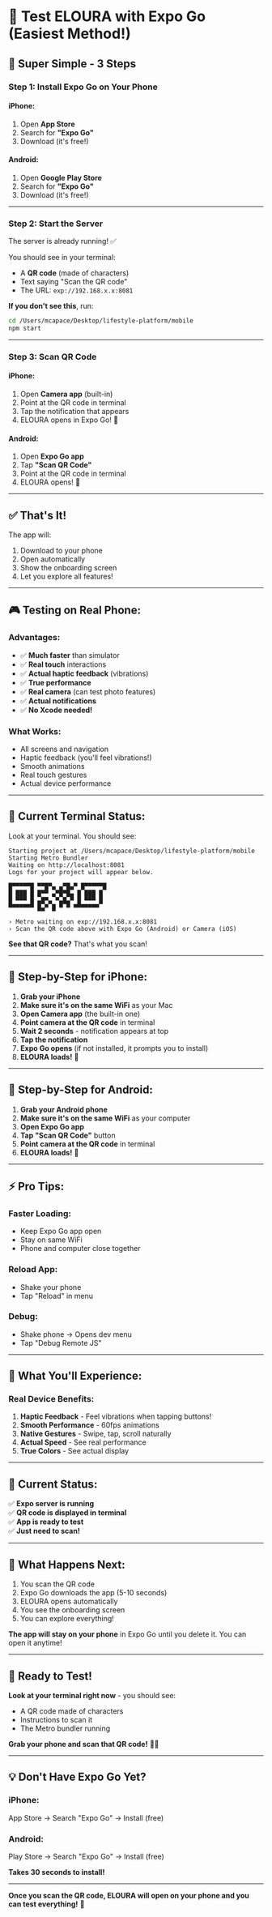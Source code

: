 # 📱 Test ELOURA with Expo Go (Easiest Method!)

## 🎯 **Super Simple - 3 Steps**

### **Step 1: Install Expo Go on Your Phone**

#### **iPhone:**
1. Open **App Store**
2. Search for **"Expo Go"**
3. Download (it's free!)

#### **Android:**
1. Open **Google Play Store**
2. Search for **"Expo Go"**
3. Download (it's free!)

---

### **Step 2: Start the Server**

The server is already running! ✅

You should see in your terminal:
- A **QR code** (made of characters)
- Text saying "Scan the QR code"
- The URL: `exp://192.168.x.x:8081`

**If you don't see this**, run:
```bash
cd /Users/mcapace/Desktop/lifestyle-platform/mobile
npm start
```

---

### **Step 3: Scan QR Code**

#### **iPhone:**
1. Open **Camera app** (built-in)
2. Point at the QR code in terminal
3. Tap the notification that appears
4. ELOURA opens in Expo Go! 🎉

#### **Android:**
1. Open **Expo Go app**
2. Tap **"Scan QR Code"**
3. Point at the QR code in terminal
4. ELOURA opens! 🎉

---

## ✅ **That's It!**

The app will:
1. Download to your phone
2. Open automatically
3. Show the onboarding screen
4. Let you explore all features!

---

## 🎮 **Testing on Real Phone:**

### **Advantages:**
- ✅ **Much faster** than simulator
- ✅ **Real touch** interactions
- ✅ **Actual haptic feedback** (vibrations)
- ✅ **True performance**
- ✅ **Real camera** (can test photo features)
- ✅ **Actual notifications**
- ✅ **No Xcode needed!**

### **What Works:**
- All screens and navigation
- Haptic feedback (you'll feel vibrations!)
- Smooth animations
- Real touch gestures
- Actual device performance

---

## 📸 **Current Terminal Status:**

Look at your terminal. You should see:

```
Starting project at /Users/mcapace/Desktop/lifestyle-platform/mobile
Starting Metro Bundler
Waiting on http://localhost:8081
Logs for your project will appear below.

█▀▀▀▀▀█ ▀▀█▀▄ ▄▀█▄▀ █▀▀▀▀▀█
█ ███ █ █▀▀ ▄▀█▀█▄ █ ███ █
█ ▀▀▀ █ ▄█▀▄ ▀▄█▄▀ █ ▀▀▀ █
▀▀▀▀▀▀▀ █▄▀ █ ▀ ▀ ▀▀▀▀▀▀▀

› Metro waiting on exp://192.168.x.x:8081
› Scan the QR code above with Expo Go (Android) or Camera (iOS)
```

**See that QR code?** That's what you scan!

---

## 🎯 **Step-by-Step for iPhone:**

1. **Grab your iPhone**
2. **Make sure it's on the same WiFi** as your Mac
3. **Open Camera app** (the built-in one)
4. **Point camera at the QR code** in terminal
5. **Wait 2 seconds** - notification appears at top
6. **Tap the notification**
7. **Expo Go opens** (if not installed, it prompts you to install)
8. **ELOURA loads!** 🎉

---

## 🎯 **Step-by-Step for Android:**

1. **Grab your Android phone**
2. **Make sure it's on the same WiFi** as your computer
3. **Open Expo Go app**
4. **Tap "Scan QR Code"** button
5. **Point camera at the QR code** in terminal
6. **ELOURA loads!** 🎉

---

## ⚡ **Pro Tips:**

### **Faster Loading:**
- Keep Expo Go app open
- Stay on same WiFi
- Phone and computer close together

### **Reload App:**
- Shake your phone
- Tap "Reload" in menu

### **Debug:**
- Shake phone → Opens dev menu
- Tap "Debug Remote JS"

---

## 🎨 **What You'll Experience:**

### **Real Device Benefits:**
1. **Haptic Feedback** - Feel vibrations when tapping buttons!
2. **Smooth Performance** - 60fps animations
3. **Native Gestures** - Swipe, tap, scroll naturally
4. **Actual Speed** - See real performance
5. **True Colors** - See actual display

---

## 📱 **Current Status:**

✅ **Expo server is running**  
✅ **QR code is displayed in terminal**  
✅ **App is ready to test**  
✅ **Just need to scan!**  

---

## 🎊 **What Happens Next:**

1. You scan the QR code
2. Expo Go downloads the app (5-10 seconds)
3. ELOURA opens automatically
4. You see the onboarding screen
5. You can explore everything!

**The app will stay on your phone** in Expo Go until you delete it. You can open it anytime!

---

## 🚀 **Ready to Test!**

**Look at your terminal right now** - you should see:
- A QR code made of characters
- Instructions to scan it
- The Metro bundler running

**Grab your phone and scan that QR code!** 📱✨

---

## 💡 **Don't Have Expo Go Yet?**

### **iPhone:**
App Store → Search "Expo Go" → Install (free)

### **Android:**
Play Store → Search "Expo Go" → Install (free)

**Takes 30 seconds to install!**

---

**Once you scan the QR code, ELOURA will open on your phone and you can test everything!** 🎉

